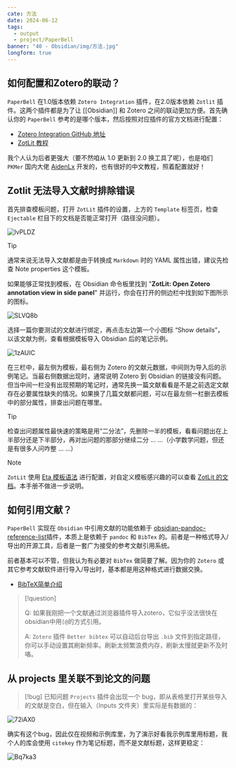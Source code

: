```yaml
---
cate: 方法
date: 2024-06-12
tags:
  - output
  - project/PaperBell
banner: "40 - Obsidian/img/方法.jpg"
longform: true
---
```


## 如何配置和Zotero的联动？

`PaperBell` 在1.0版本依赖 `Zotero Integration` 插件，在2.0版本依赖 `Zotlit` 插件。这两个插件都是为了让 [[Obsidian]] 和 Zotero 之间的联动更加方便。首先确认你的 `PaperBell` 参考的是哪个版本，然后按照对应插件的官方文档进行配置：

- [Zotero Integration GitHub 地址](https://github.com/mgmeyers/obsidian-zotero-integration)
- [ZotLit 教程](https://zotlit.aidenlx.top/zh-CN)

我个人认为后者更强大（要不然咱从 1.0 更新到 2.0 换工具了呢），也是咱们 `PKMer` 国内大佬 [AidenLx](https://github.com/aidenlx) 开发的，也有很好的中文教程，照着配置就好！

## Zotlit 无法导入文献时排除错误

首先排查模板问题，打开 `ZotLit` 插件的设置，上方的 `Template` 标签页，检查 `Ejectable` 栏目下的文档是否能正常打开（路径没问题）。

![lvPLDZ](https://songshgeo-picgo-1302043007.cos.ap-beijing.myqcloud.com/uPic/lvPLDZ.png)

> [!tip]
> 
> 通常来说无法导入文献都是由于转换成 `Markdown` 时的 YAML 属性出错，建议先检查 Note properties 这个模板。

如果能够正常找到模板，在 Obsidian 命令板里找到 "**ZotLit: Open Zotero annotation view in side panel**" 并运行，你会在打开的侧边栏中找到如下图所示的图标。

![SLVQ8b](https://songshgeo-picgo-1302043007.cos.ap-beijing.myqcloud.com/uPic/SLVQ8b.png)

选择一篇你要测试的文献进行绑定，再点击左边第一个小图标 “Show details”，以该文献为例，查看根据模板导入 Obsidian 后的笔记示例。

![1zAUIC](https://songshgeo-picgo-1302043007.cos.ap-beijing.myqcloud.com/uPic/1zAUIC.png)

在三栏中，最左侧为模板，最右侧为 Zotero 的文献元数据，中间则为导入后的示例笔记。当最右侧数据出现时，通常说明 Zotero 到 Obsidian 的链接没有问题。但当中间一栏没有出现预期的笔记时，通常先换一篇文献看看是不是之前选定文献存在必要属性缺失的情况。如果换了几篇文献都问题，可以在最左侧一栏删去模板中的部分属性，排查出问题在哪里。

> [!tip]
> 检查出问题属性最快速的策略是用“二分法”，先删除一半的模板，看看问题出在上半部分还是下半部分，再对出问题的那部分继续二分 ... ...（小学数学问题，但还是有很多人问咋整 ... ...）

> [!note]
> 
> `ZotLit` 使用 [Eta 模板语法](https://www.etajs.cn/docs/intro/template-syntax) 进行配置，对自定义模板感兴趣的可以查看 [ZotLit 的文档](https://zotlit.aidenlx.top/zh-CN/getting-started/basic-usage/template-basics)。本手册不做进一步说明。

## 如何引用文献？

`PaperBell` 实现在 `Obsidian` 中引用文献的功能依赖于 [obsidian-pandoc-reference-list](https://github.com/mgmeyers/obsidian-pandoc-reference-list)插件，本质上是依赖于 `pandoc` 和 `BibTex` 的。前者是一种格式导入/导出的开源工具，后者是一套广为接受的参考文献引用系统。

前者基本可以不管，但我认为有必要对 `BibTex` 做简要了解。因为你的 `Zotero` 或其它参考文献软件进行导入/导出时，基本都是用这种格式进行数据交换。

- [BibTeX简单介绍](https://blog.ciaran.cn/2018/02/15/BibTeX%E7%AE%80%E5%8D%95%E4%BB%8B%E7%BB%8D/#:~:text=BibTex%20%E6%98%AF%E4%B8%80%E4%B8%AA%E7%94%A8%E4%BA%8E,BibTeX%E5%81%9A%E5%BC%95%E7%94%A8%E7%9A%84%E7%AE%A1%E7%90%86%E3%80%82)

> [!question]
> 
> Q: 如果我刚把一个文献通过浏览器插件导入zotero，它似乎没法很快在obsidian中用`[@`的方式引用。
> 
> A: `Zotero` 插件 `Better bibtex` 可以自动后台导出 `.bib` 文件到指定路径，你可以手动设置其刷新频率。刷新太频繁浪费内存，刷新太慢就更新不及时咯。

## 从 projects 里关联不到论文的问题

> [!bug] 已知问题
> `Projects` 插件会出现一个 bug，即从表格里打开某些导入的文献是空白，但在输入（Inputs 文件夹）里实际是有数据的：

![72iAX0](https://songshgeo-picgo-1302043007.cos.ap-beijing.myqcloud.com/uPic/72iAX0.jpg)

确实有这个bug，因此仅在视频和示例库里，为了演示好看我示例库里用标题，我个人的库会使用 `citekey` 作为笔记标题，而不是文献标题，这样更稳定：

![Bq7ka3](https://songshgeo-picgo-1302043007.cos.ap-beijing.myqcloud.com/uPic/Bq7ka3.png)
